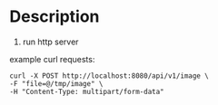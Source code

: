 # Description


1. run http server

example curl requests:
```
curl -X POST http://localhost:8080/api/v1/image \
-F "file=@/tmp/image" \
-H "Content-Type: multipart/form-data"
```